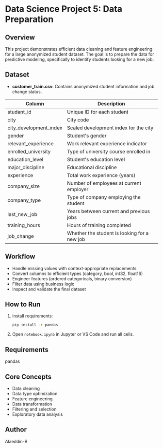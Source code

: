 # Data Science Project 5: Data Preparation

## Overview
This project demonstrates efficient data cleaning and feature engineering for a large anonymized student dataset. The goal is to prepare the data for predictive modeling, specifically to identify students looking for a new job.

## Dataset
- **customer_train.csv**: Contains anonymized student information and job change status.

| Column               | Description                                      |
|----------------------|--------------------------------------------------|
| student_id           | Unique ID for each student                       |
| city                 | City code                                        |
| city_development_index| Scaled development index for the city            |
| gender               | Student's gender                                 |
| relevant_experience  | Work relevant experience indicator               |
| enrolled_university  | Type of university course enrolled in            |
| education_level      | Student's education level                        |
| major_discipline     | Educational discipline                           |
| experience           | Total work experience (years)                    |
| company_size         | Number of employees at current employer          |
| company_type         | Type of company employing the student            |
| last_new_job         | Years between current and previous jobs          |
| training_hours       | Hours of training completed                      |
| job_change           | Whether the student is looking for a new job     |

## Workflow
- Handle missing values with context-appropriate replacements
- Convert columns to efficient types (category, bool, int32, float16)
- Engineer features (ordered categoricals, binary conversion)
- Filter data using business logic
- Inspect and validate the final dataset

## How to Run
1. Install requirements:
   ```bash
   pip install -r pandas
   ```
2. Open `notebook.ipynb` in Jupyter or VS Code and run all cells.

## Requirements
pandas

## Core Concepts
- Data cleaning
- Data type optimization
- Feature engineering
- Data transformation
- Filtering and selection
- Exploratory data analysis

## Author
Alaeddin-B
